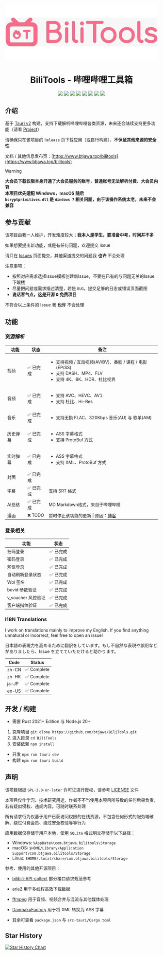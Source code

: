 <p align="center">
    <img src="./assets/bilitools.png" width="500" />
</p>

<div align="center">
    <h1>BiliTools - 哔哩哔哩工具箱</h1>
    <img src="https://img.shields.io/github/v/tag/btjawa/BiliTools" />
    <img src="https://img.shields.io/github/stars/btjawa/BiliTools" />
    <img src="https://img.shields.io/github/forks/btjawa/BiliTools" />
    <img src="https://img.shields.io/github/last-commit/btjawa/BiliTools" />
    <img src="https://img.shields.io/github/license/btjawa/BiliTools" />
    <img src="https://img.shields.io/badge/Tauri-FFC131?logo=Tauri&logoColor=white" />
    <img src="https://shields.io/badge/TypeScript-3178C6?logo=TypeScript&logoColor=FFF" />
    <img src="https://img.shields.io/badge/Rust-000000?logo=Rust&logoColor=white" />
</div>

## 介绍
基于 [Tauri v2](https://github.com/tauri-apps/tauri) 构建，支持下载解析哔哩哔哩各类资源，未来还会陆续支持更多功能（请看 [Project](https://github.com/users/btjawa/projects/4)）

请确保只在该项目的 `Release` 页下载应用（或自行构建），**不保证其他来源的安全性**

文档 / 其他信息发布页：[https://www.btjawa.top/bilitools](https://www.btjawa.top/bilitools) 

> [!WARNING]  
> **大会员下载仅限本身开通了大会员服务的账号，普通账号无法解析付费、大会员内容**<br>
> **本项目优先适配 Windows，macOS 随后**<br>
> **`bcryptprimitives.dll` 是 `Windows 7` 相关问题，由于该操作系统太老，未来不会兼容**

## 参与贡献

该项目由我一人维护，开发难度较大；**我本人是学生，要准备中考，时间并不多**

如果想要提出新功能，或是有任何问题，欢迎提交 Issue

请只在 [Issues](https://github.com/btjawa/BiliTools/issues/new/choose) 页面提交，其他渠道提交的问题我 **也许** 不会处理

注意事项：

- 按照对应需求选择Issue模板创建新Issue，不要在已有的与问题无关的Issue下跟楼
- 尽量把问题或需求描述清楚，若是 `BUG`，提交足够的日志或错误页面截图
- **说话客气点，这是开源 & 免费项目**

不符合以上条件的 Issue 我 **也许** 不会处理

## 功能

### 资源解析

| 功能    | 状态    | 备注                      |
|---------|---------|---------------------------|
| 视频    | ✅ 已完成 | <ul><li>支持视频 / 互动视频(AV/BV)、番剧 / 课程 / 电影(EP/SS)</li><li>支持 DASH、MP4、FLV</li><li>支持 4K、8K、HDR、杜比视界</li></ul> |
| 音频    | ✅ 已完成 | <ul><li>支持 AVC、HEVC、AV1</li><li>支持 杜比、Hi-Res</li></ul> |
| 音乐    | ✅ 已完成 | <ul><li>支持无损 FLAC、320Kbps 音乐(AU) 与 歌单(AM)</li></ul> |
| 历史弹幕 | ✅ 已完成 | <ul><li>ASS 字幕格式</li><li>支持 ProtoBuf 方式</li></ul> |
| 实时弹幕 | ✅ 已完成 | <ul><li>ASS 字幕格式</li><li>支持 XML、ProtoBuf 方式</li></ul> |
| 封面    | ✅ 已完成 ||
| 字幕    | ✅ 已完成 | 支持 SRT 格式 |
| AI总结  | ✅ 已完成 | MD Markdown格式，来自于哔哩哔哩 |
| 漫画    | ❌ TODO | 暂时停止该功能的更新 \| 原因：[博客](https://btjawa.top/bilitools#关于漫画) |

### 登录相关

| 功能             | 状态       |
|------------------|------------|
| 扫码登录          | ✅ 已完成 |
| 密码登录          | ✅ 已完成 |
| 短信登录          | ✅ 已完成 |
| 自动刷新登录状态   | ✅ 已完成 |
| Wbi 签名          | ✅ 已完成 |
| buvid 参数验证     | ✅ 已完成 |
| v_voucher 风控验证 | ✅ 已完成 |
| 客户端指纹验证      | ✅ 已完成 |

### I18N Translations

I work on translations mainly to improve my English. If you find anything unnatural or incorrect, feel free to open an issue!

日本語の表現力を高めるために翻訳をしています。もし不自然な表現や誤用などがありましたら、Issue を立てていただけると助かります。

| Code           | Status      |
|----------------|-------------|
| zh-CN          | ✅ Complete |
| zh-HK          | ✅ Complete |
| ja-JP          | ✅ Complete |
| en-US          | ✅ Complete |

## 开发 / 构建

- 需要 Rust 2021+ Edition 与 Node.js 20+

1. 克隆项目 `git clone https://github.com/btjawa/BiliTools.git`
2. 进入目录 `cd BiliTools`
3. 安装依赖 `npm install`

- 开发 `npm run tauri dev`
- 构建 `npm run tauri build`

## 声明

该项目根据 `GPL-3.0-or-later` 许可证进行授权，请参考 [LICENSE](/LICENSE) 文件

本项目仅作学习、技术研究用途，作者不不当使用本项目所导致的任何后果负责，若有疑似侵权、违规内容，可随时联系处理

所有请求行为仅基于用户已获访问权限的在线资源，不包含任何形式的服务端破解、绕过付费会员、绕过安全校验等等行为

应用数据仅存储于用户本地，使用 `SQLite` 格式明文存储于以下路径：

- Windows: `%AppData%\com.btjawa.bilitools\Storage`
- macOS: `$HOME/Library/Application Support/com.btjawa.bilitools/Storage`
- Linux: `$HOME/.local/share/com.btjawa.bilitools/Storage`

参考、使用的其他开源项目：

- [bilibili-API-collect](https://github.com/SocialSisterYi/bilibili-API-collect) 部分接口请求规范参考

 - [aria2](https://github.com/aria2/aria2) 用于多线程高效下载数据

 - [ffmpeg](https://git.ffmpeg.org/ffmpeg.git) 用于音频、视频合并与混流与其他媒体处理

 - [DanmakuFactory](https://github.com/hihkm/DanmakuFactory) 用于将 XML 转换为 ASS 字幕

 - 其余可查看 `package.json` 与 `src-tauri/Cargo.toml`

## Star History

[![Star History Chart](https://api.star-history.com/svg?repos=btjawa/BiliTools&type=Date)](https://www.star-history.com/#btjawa/BiliTools&Date)